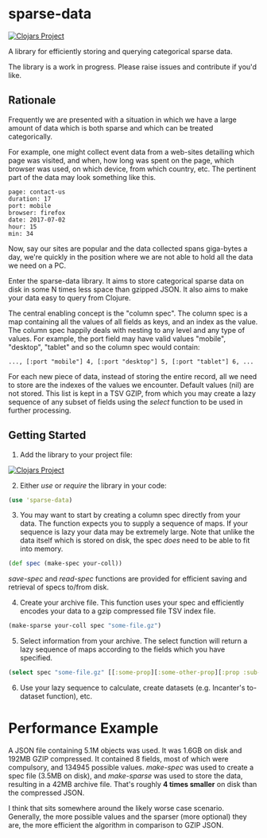 # sparse-data

[![Clojars Project](https://img.shields.io/clojars/v/sparse-data.svg)](https://clojars.org/sparse-data)

A library for efficiently storing and querying categorical sparse data.

The library is a work in progress. Please raise issues and contribute if you'd like.

## Rationale

Frequently we are presented with a situation in which we have a large amount
of data which is both sparse and which can be treated categorically.

For example, one might collect event data from a web-sites detailing which page
was visited, and when, how long was spent on the page, which browser was used, on
which device, from which country, etc. The pertinent part of the data may look
something like this.

    page: contact-us
    duration: 17
    port: mobile
    browser: firefox
    date: 2017-07-02
    hour: 15
    min: 34

Now, say our sites are popular and the data collected spans giga-bytes a day,
we're quickly in the position where we are not able to hold all the data we
need on a PC.

Enter the sparse-data library. It aims to store categorical sparse data on disk in some N
times less space than gzipped JSON. It also aims to make your data easy to query from Clojure.

The central enabling concept is the "column spec". The column spec is a map containing
all the values of all fields as keys, and an index as the value. The column spec happily deals
with nesting to any level and any type of values. For example, the port field may have valid
values "mobile", "desktop", "tablet" and so the column spec would contain:

    ..., [:port "mobile"] 4, [:port "desktop"] 5, [:port "tablet"] 6, ...

For each new piece of data, instead of storing the entire record, all we need to store are
the indexes of the values we encounter. Default values (nil) are not stored. This list is
kept in a TSV GZIP, from which you may create a lazy sequence of any subset of fields using
the *select* function to be used in further processing.


## Getting Started

1. Add the library to your project file:

[![Clojars Project](https://img.shields.io/clojars/v/sparse-data.svg)](https://clojars.org/sparse-data)

2. Either *use* or *require* the library in your code:

```clojure
(use 'sparse-data)
```

3. You may want to start by creating a column spec directly from your data. The function
expects you to supply a sequence of maps. If your sequence is lazy your data may be
extremely large. Note that unlike the data itself which is stored on disk,  the spec *does*
need to be able to fit into memory.

```clojure
(def spec (make-spec your-coll))
```

*save-spec* and *read-spec* functions are provided for efficient saving and retrieval of
specs to/from disk.

4. Create your archive file. This function uses your spec and efficiently encodes your data to
a gzip compressed file TSV index file.

```clojure
(make-sparse your-coll spec "some-file.gz")
```

5. Select information from your archive. The select function will return a lazy sequence of
maps according to the fields which you have specified.

```clojure
(select spec "some-file.gz" [[:some-prop][:some-other-prop][:prop :sub-prop]])
```

6. Use your lazy sequence to calculate, create datasets (e.g. Incanter's to-dataset function), etc.

# Performance Example

A JSON file containing 5.1M objects was used. It was 1.6GB on disk and 192MB GZIP compressed.
It contained 8 fields, most of which were compulsory, and 134945 possible values. *make-spec* was used to create
a spec file (3.5MB on disk), and *make-sparse* was used to store the data, resulting in a 42MB archive file.
That's roughly **4 times smaller** on disk than the compressed JSON.

I think that sits somewhere around the likely worse case scenario. Generally, the more possible values and the
sparser (more optional) they are, the more efficient the algorithm in comparison to GZIP JSON.
